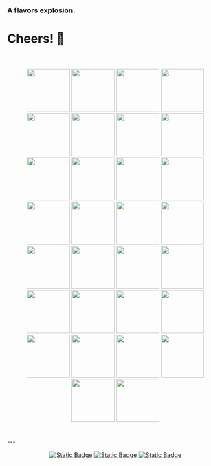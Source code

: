 ### A flavors explosion.
# Cheers! :beers:
<br>
<br>

<!--
**rmottainfo/rmottainfo** is a ✨ _special_ ✨ repository because its `README.md` (this file) appears on your GitHub profile.

Here are some ideas to get you started:

- 🔭 I’m currently working on ...
- 🌱 I’m currently learning ...
- 👯 I’m looking to collaborate on ...
- 🤔 I’m looking for help with ...
- 💬 Ask me about ...
- 📫 How to reach me: ...
- 😄 Pronouns: ...
- ⚡ Fun fact: ...
-->

<div align="center">
	<img src="https://cdn.jsdelivr.net/gh/devicons/devicon/icons/bash/bash-original.svg" width="100" height="100" />
	<img src="https://cdn.jsdelivr.net/gh/devicons/devicon/icons/vim/vim-original.svg" width="100" height="100" />
	<img src="https://cdn.jsdelivr.net/gh/devicons/devicon/icons/linux/linux-original.svg" width="100" height="100" />
	<img src="https://cdn.jsdelivr.net/gh/devicons/devicon/icons/debian/debian-original.svg" width="100" height="100" />
	<img src="https://cdn.jsdelivr.net/gh/devicons/devicon/icons/centos/centos-original.svg" width="100" height="100" />
	<img src="https://cdn.jsdelivr.net/gh/devicons/devicon/icons/redhat/redhat-original.svg" width="100" height="100" />
	<img src="https://cdn.jsdelivr.net/gh/devicons/devicon/icons/windows8/windows8-original.svg" width="100" height="100" />
	<img src="https://cdn.jsdelivr.net/gh/devicons/devicon/icons/msdos/msdos-original.svg" width="100" height="100" />
	<img src="https://cdn.jsdelivr.net/gh/devicons/devicon/icons/vscode/vscode-original.svg" width="100" height="100" />
	<img src="https://cdn.jsdelivr.net/gh/devicons/devicon/icons/amazonwebservices/amazonwebservices-original-wordmark.svg" width="100" height="100" />
	<img src="https://cdn.jsdelivr.net/gh/devicons/devicon/icons/azure/azure-original.svg" width="100" height="100" />
	<img src="https://cdn.jsdelivr.net/gh/devicons/devicon/icons/googlecloud/googlecloud-original.svg" width="100" height="100" />
	<img src="https://cdn.jsdelivr.net/gh/devicons/devicon/icons/python/python-original.svg" width="100" height="100" />
	<img src="https://cdn.jsdelivr.net/gh/devicons/devicon/icons/gimp/gimp-original.svg" width="100" height="100" />
	<img src="https://cdn.jsdelivr.net/gh/devicons/devicon/icons/inkscape/inkscape-original.svg" width="100" height="100" />
	<img src="https://cdn.jsdelivr.net/gh/devicons/devicon/icons/docker/docker-original.svg" width="100" height="100" />
	<img src="https://cdn.jsdelivr.net/gh/devicons/devicon/icons/kubernetes/kubernetes-plain.svg" width="100" height="100" />
	<img src="https://cdn.jsdelivr.net/gh/devicons/devicon/icons/java/java-original.svg" width="100" height="100" />
	<img src="https://cdn.jsdelivr.net/gh/devicons/devicon/icons/mysql/mysql-original.svg" width="100" height="100" />
	<img src="https://cdn.jsdelivr.net/gh/devicons/devicon/icons/microsoftsqlserver/microsoftsqlserver-plain.svg" width="100" height="100" />
	<img src="https://cdn.jsdelivr.net/gh/devicons/devicon/icons/terraform/terraform-original.svg" width="100" height="100" />
	<img src="https://cdn.jsdelivr.net/gh/devicons/devicon/icons/ansible/ansible-original.svg" width="100" height="100" />
	<img src="https://cdn.jsdelivr.net/gh/devicons/devicon/icons/git/git-original.svg" width="100" height="100" />
	<img src="https://cdn.jsdelivr.net/gh/devicons/devicon/icons/go/go-original.svg" width="100" height="100" />
	<img src="https://cdn.jsdelivr.net/gh/devicons/devicon/icons/html5/html5-original.svg" width="100" height="100" />
	<img src="https://cdn.jsdelivr.net/gh/devicons/devicon/icons/css3/css3-original.svg" width="100" height="100" />
	<img src="https://cdn.jsdelivr.net/gh/devicons/devicon/icons/javascript/javascript-original.svg" width="100" height="100" />
	<img src="https://cdn.jsdelivr.net/gh/devicons/devicon/icons/aarch64/aarch64-original.svg" width="100" height="100" />
	<img src="https://cdn.jsdelivr.net/gh/devicons/devicon/icons/arduino/arduino-original.svg" width="100" height="100" />
	<img src="https://cdn.jsdelivr.net/gh/devicons/devicon/icons/raspberrypi/raspberrypi-original.svg" width="100" height="100" />
</div>
<br>
<br>
---
<p align="center">
	<a href="https://bitbucket.org/rmottalabs/"><img alt="Static Badge" src="https://img.shields.io/badge/-Bitbucket?style=social&logo=bitbucket&logoSize=auto&label=Bitbucket&link=https%3A%2F%2Fbitbucket.org%2Frmottalabs%2Fworkspace%2Foverview%2F"></a>
	<a href="https://gitlab.com/rmottanet"><img alt="Static Badge" src="https://img.shields.io/badge/-Gitlab?style=social&logo=gitlab&logoSize=auto&label=Gitlab&link=https%3A%2F%2Fgitlab.com%2Frmottanet"></a>
	<a href="https://www.youtube.com/channel/UCb7iKi3xd5okGSkCZC-lzbQ?view_as=subscriber"><img alt="Static Badge" src="https://img.shields.io/badge/-YouTube?style=social&logo=youtube&logoSize=auto&label=Youtube&link=https%3A%2F%2Fwww.youtube.com%2Fchannel%2FUCb7iKi3xd5okGSkCZC-lzbQ%3Fview_as%3Dsubscriber"></a>
</p>
